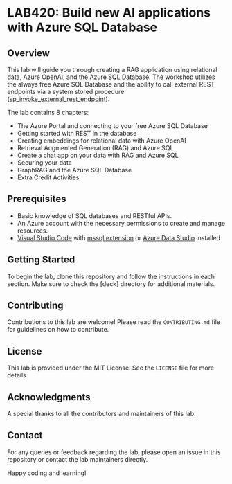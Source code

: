 # LAB420: Build new AI applications with Azure SQL Database

## Overview
This lab will guide you through creating a RAG application using relational data, Azure OpenAI, and the Azure SQL Database. The workshop utilizes the always free Azure SQL Database and the ability to call external REST endpoints via a system stored procedure ([sp_invoke_external_rest_endpoint](https://learn.microsoft.com/en-us/sql/relational-databases/system-stored-procedures/sp-invoke-external-rest-endpoint-transact-sql?view=azuresqldb-current&tabs=request-headers)).

The lab contains 8 chapters:
* The Azure Portal and connecting to your free Azure SQL Database
* Getting started with REST in the database
* Creating embeddings for relational data with Azure OpenAI
* Retrieval Augmented Generation (RAG) and Azure SQL
* Create a chat app on your data with RAG and Azure SQL
* Securing your data
* GraphRAG and the Azure SQL Database
* Extra Credit Activities

## Prerequisites
- Basic knowledge of SQL databases and RESTful APIs.
- An Azure account with the necessary permissions to create and manage resources.
- [Visual Studio Code](https://code.visualstudio.com/learntocode?) with [mssql extension](https://learn.microsoft.com/en-us/sql/tools/visual-studio-code/sql-server-develop-use-vscode?view=sql-server-ver16) or [Azure Data Studio](https://learn.microsoft.com/en-us/azure-data-studio/download-azure-data-studio) installed

## Getting Started
To begin the lab, clone this repository and follow the instructions in each section. Make sure to check the [deck] directory for additional materials.

## Contributing
Contributions to this lab are welcome! Please read the `CONTRIBUTING.md` file for guidelines on how to contribute.

## License
This lab is provided under the MIT License. See the `LICENSE` file for more details.

## Acknowledgments
A special thanks to all the contributors and maintainers of this lab. 

## Contact
For any queries or feedback regarding the lab, please open an issue in this repository or contact the lab maintainers directly.

Happy coding and learning!